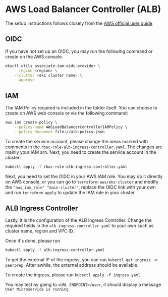 # AWS Load Balancer Controller (ALB)

The setup instructions follows closely from the [AWS official user guide](https://docs.aws.amazon.com/eks/latest/userguide/aws-load-balancer-controller.html)

## OIDC
If you have not set up an OIDC, you may run the following command or create on the AWS console.

```bash
eksctl utils associate-iam-oidc-provider \
    --region <region> \
    --cluster <eks cluster name> \
    --approve
```

## IAM 
The IAM Policy required is included in the folder itself.
You can choose to create on AWS web console or via the following command:

```bash
aws iam create-policy \
    --policy-name AWSLoadBalancerControllerIAMPolicy \
    --policy-document file://alb-policy.json
```

To create the service account, please change the areas marked with comments in the `rbac-role-alb-ingress-controller.yaml`. The changes are mainly your IAM arn.
Next, you need to create the service account in the cluster:
```bash
kubectl apply -f rbac-role-alb-ingress-controller.yaml
```

Next, you need to set the OIDC in your AWS IAM role. You may do it directly on AWS console, or you can go to `terraform-aws/eks-cluster` and modify the `"aws_iam_role" "main-cluster"`, replace the OIDC link with your own and run `terraform apply` to update the IAM role in your cluster.

## ALB Ingress Controller
Lastly, it is the configuration of the ALB Ingress Controller. Change the required fields in the `alb-ingress-controller.yaml` to your own such as cluster name, region and VPC ID.

Once it's done, please run
```bash
kubectl apply -f alb-ingress-controller.yaml
```

To get the external IP of the ingress, you can run `kubectl get ingress -n peerprep`. After awhile, the external address should be available.

To create the ingress, please run `kubectl apply -f ingress.yaml`. 

You may test by going to `<URL ENDPOINT>/user`, it should display a message `User Microservice is running`
